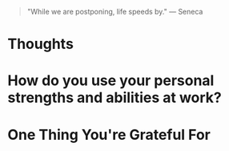 
> \"While we are postponing, life speeds by.\" — Seneca

# Thoughts

# How do you use your personal strengths and abilities at work?

# One Thing You're Grateful For

